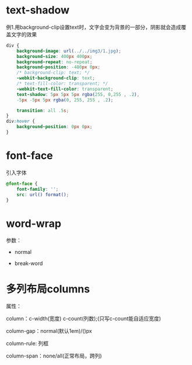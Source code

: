 # text-shadow

例1.用background-clip设置text时，文字会变为背景的一部分，阴影就会造成覆盖文字的效果

```css
div {
    background-image: url(../../img3/1.jpg);
    background-size: 400px 400px;
    background-repeat: no-repeat;
    background-position: -400px 0px;
    /* background-clip: text; */
    -webkit-background-clip: text;
    /* text-fill-color: transparent; */
    -webkit-text-fill-color: transparent;
    text-shadow: 5px 5px 5px rgba(255, 0,255 , .2),
    -5px -5px 5px rgba(0, 255, 255 , .2);

    transition: all .5s;
}
div:hover {
    background-position: 0px 0px;
}
```

# font-face

引入字体

```css
@font-face {
    font-family: '';
    src: url() format();
}
```
# word-wrap

参数：

- normal

- break-word

# 多列布局columns

属性：

column：c-width(宽度) c-count(列数);(只写c-count能自适应宽度)

column-gap：normal(默认1em)/()px

column-rule: 列框

column-span：none/all(正常布局，跨列)